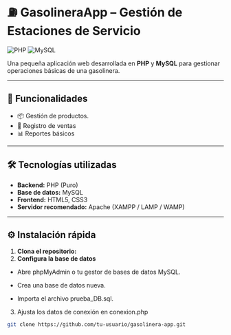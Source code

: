 # ⛽ GasolineraApp – Gestión de Estaciones de Servicio

![PHP](https://img.shields.io/badge/PHP-7.4%2B-777BB4?style=flat&logo=php&logoColor=white)
![MySQL](https://img.shields.io/badge/MySQL-5.7%2B-4479A1?style=flat&logo=mysql&logoColor=white)

Una pequeña aplicación web desarrollada en **PHP** y **MySQL** para gestionar operaciones básicas de una gasolinera.

---

## 🚀 Funcionalidades

- 📦 Gestión de productos.
- 🧾 Registro de ventas
- 📊 Reportes básicos

---

## 🛠️ Tecnologías utilizadas

- **Backend:** PHP (Puro)
- **Base de datos:** MySQL
- **Frontend:** HTML5, CSS3
- **Servidor recomendado:** Apache (XAMPP / LAMP / WAMP)

---

## ⚙️ Instalación rápida

1. **Clona el repositorio:**
2. **Configura la base de datos**
- Abre phpMyAdmin o tu gestor de bases de datos MySQL.

- Crea una base de datos nueva.

- Importa el archivo prueba_DB.sql.

3. Ajusta los datos de conexión en conexion.php

```bash
git clone https://github.com/tu-usuario/gasolinera-app.git
